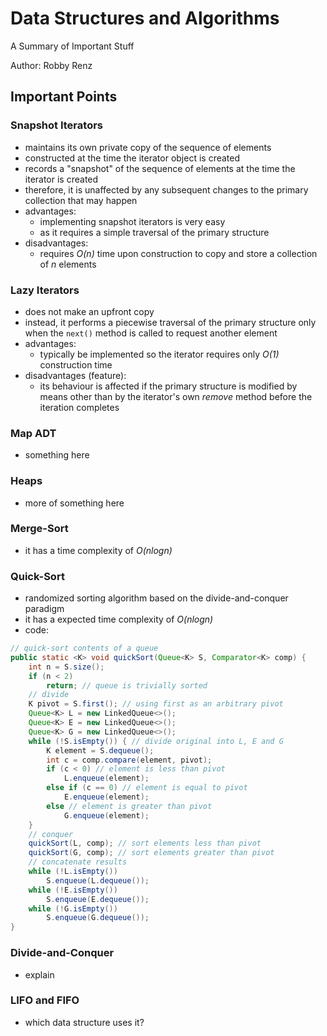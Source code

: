 # Data Structures and Algorithms

A Summary of Important Stuff

Author: Robby Renz

## Important Points

### Snapshot Iterators
- maintains its own private copy of the sequence of elements
- constructed at the time the iterator object is created
- records a "snapshot" of the sequence of elements at the time the iterator is created
- therefore, it is unaffected by any subsequent changes to the primary collection that may happen
- advantages:
	- implementing snapshot iterators is very easy
	- as it requires a simple traversal of the primary structure
- disadvantages:
	- requires *O(n)* time upon construction to copy and store a collection of *n* elements

### Lazy Iterators
- does not make an upfront copy
- instead, it performs a piecewise traversal of the primary structure only when the `next()` method is called to request another element
- advantages:
	- typically be implemented so the iterator requires only *O(1)* construction time
- disadvantages (feature):
	- its behaviour is affected if the primary structure is modified by means other than by the iterator's own *remove* method before the iteration completes

### Map ADT
- something here

### Heaps
- more of something here

### Merge-Sort
- it has a time complexity of *O(nlogn)*

### Quick-Sort
- randomized sorting algorithm based on the divide-and-conquer paradigm
- it has a expected time complexity of *O(nlogn)* 
- code:
```java
// quick-sort contents of a queue
public static <K> void quickSort(Queue<K> S, Comparator<K> comp) {
	int n = S.size();
	if (n < 2)
		return; // queue is trivially sorted
	// divide
	K pivot = S.first(); // using first as an arbitrary pivot
	Queue<K> L = new LinkedQueue<>();
	Queue<K> E = new LinkedQueue<>();
	Queue<K> G = new LinkedQueue<>();
	while (!S.isEmpty()) { // divide original into L, E and G
		K element = S.dequeue();
		int c = comp.compare(element, pivot);
		if (c < 0) // element is less than pivot
			L.enqueue(element);
		else if (c == 0) // element is equal to pivot
			E.enqueue(element);
		else // element is greater than pivot
			G.enqueue(element);
	}
	// conquer
	quickSort(L, comp); // sort elements less than pivot
	quickSort(G, comp); // sort elements greater than pivot
	// concatenate results
	while (!L.isEmpty())
		S.enqueue(L.dequeue());
	while (!E.isEmpty())
		S.enqueue(E.dequeue());
	while (!G.isEmpty())
		S.enqueue(G.dequeue());
}
```

### Divide-and-Conquer
- explain

### LIFO and FIFO
- which data structure uses it?

